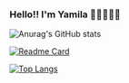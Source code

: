 ### Hello!! I'm Yamila 👩‍💻👩‍💻👋

<!--
**Bellantra/bellantra** is a ✨ _special_ ✨ repository because its `README.md` (this file) appears on your GitHub profile.

Here are some ideas to get you started:

- 🔭 I’m currently working on ...
- 🌱 I’m currently learning ...
- 👯 I’m looking to collaborate on ...
- 🤔 I’m looking for help with ...
- 💬 Ask me about ...
- 📫 How to reach me: ...
- 😄 Pronouns: ...
- ⚡ Fun fact: ...
-->
![Anurag's GitHub stats](https://github-readme-stats.vercel.app/api?username=Bellantra&show_icons=true&theme=radical)

<!-- ![Anurag's GitHub stats](https://github-readme-stats.vercel.app/api?username=bellantra&theme=radical) -->

[![Readme Card](https://github-readme-stats.vercel.app/api/pin/?username=Bellantra&repo=Weather-App-react&bg_color=linear-gradient,ada996,f2f2f2,dbdbdb&border_radius=0px&theme=radical)](https://github.com/Bellantra/Weather-App-react)




[![Top Langs](https://github-readme-stats.vercel.app/api/top-langs/?username=anuraghazra&layout=compact)](https://github.com/Bellantra)



